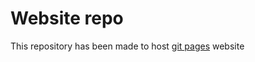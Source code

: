 # Website repo
This repository has been made to host [git pages]([url](https://pages.github.com/)https://pages.github.com/) website
